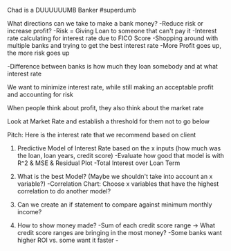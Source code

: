Chad is a DUUUUUUMB Banker #superdumb 

What directions can we take to make a bank money? 
-Reduce risk or increase profit? 
    -Risk = Giving Loan to someone that can't pay it 
-Interest rate calculating for interest rate due to FICO Score 
-Shopping around with multiple banks and trying to get the best interest rate 
-More Profit goes up, the more risk goes up 

-Difference between banks is how much they loan somebody and at what interest rate 

We want to minimize interest rate, while still making an acceptable profit and accounting for risk 

When people think about profit, they also think about the market rate 

Look at Market Rate  and establish a threshold for them not to go below 

Pitch: Here is the interest rate that we recommend based on client

1. Predictive Model of Interest Rate based on the x inputs (how much was the loan, loan years, credit score) 
    -Evaluate how good that model is with R^2 & MSE & Residual Plot 
    -Total Interest over Loan Term

2. What is the best Model? (Maybe we shouldn't take into account an x variable?)
    -Correlation Chart: Choose x variables that have the highest correlation to do another model? 

3. Can we create an if statement to compare against minimum monthly income?

4. How to show money made? 
    -Sum of each credit score range -> What credit score ranges are bringing in the most money?
        -Some banks want higher ROI vs. some want it faster 
        -

